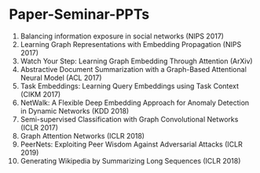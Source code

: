 # Paper-Seminar-PPTs
1. Balancing information exposure in social networks (NIPS 2017)
2. Learning Graph Representations with Embedding Propagation (NIPS 2017)
3. Watch Your Step: Learning Graph Embedding Through Attention (ArXiv)
4. Abstractive Document Summarization with a Graph-Based Attentional Neural Model (ACL 2017)
5. Task Embeddings: Learning Query Embeddings using Task Context (CIKM 2017)
6. NetWalk: A Flexible Deep Embedding Approach for Anomaly Detection in Dynamic Networks (KDD 2018)
7. Semi-supervised Classification with Graph Convolutional Networks (ICLR 2017)
8. Graph Attention Networks (ICLR 2018)
9. PeerNets: Exploiting Peer Wisdom Against Adversarial Attacks (ICLR 2019)
10. Generating Wikipedia by Summarizing Long Sequences (ICLR 2018)

